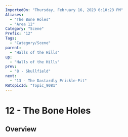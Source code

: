 ```yaml
---
ImportedOn: "Thursday, February 16, 2023 6:10:23 PM"
Aliases:
  - "The Bone Holes"
  - "Area 12"
Category: "Scene"
Prefix: "12"
Tags:
  - "Category/Scene"
parent:
  - "Halls of the Hills"
up:
  - "Halls of the Hills"
prev:
  - "8 - Skullfield"
next:
  - "13 - The Dastardly Prickle-Pit"
RWtopicId: "Topic_9081"
---
```

# 12 - The Bone Holes
## Overview
